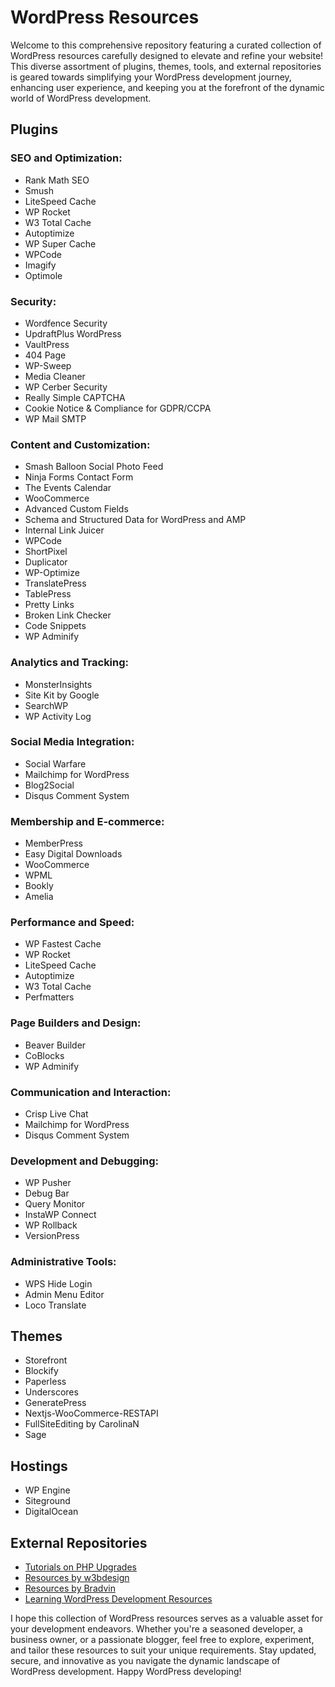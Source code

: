 # WordPress Resources

Welcome to this comprehensive repository featuring a curated collection of WordPress resources carefully designed to elevate and refine your website! This diverse assortment of plugins, themes, tools, and external repositories is geared towards simplifying your WordPress development journey, enhancing user experience, and keeping you at the forefront of the dynamic world of WordPress development.

## Plugins

### SEO and Optimization:
- Rank Math SEO
- Smush
- LiteSpeed Cache
- WP Rocket
- W3 Total Cache
- Autoptimize
- WP Super Cache
- WPCode
- Imagify
- Optimole

### Security:
- Wordfence Security
- UpdraftPlus WordPress
- VaultPress
- 404 Page
- WP-Sweep
- Media Cleaner
- WP Cerber Security
- Really Simple CAPTCHA
- Cookie Notice & Compliance for GDPR/CCPA
- WP Mail SMTP

### Content and Customization:
- Smash Balloon Social Photo Feed
- Ninja Forms Contact Form
- The Events Calendar
- WooCommerce
- Advanced Custom Fields
- Schema and Structured Data for WordPress and AMP
- Internal Link Juicer
- WPCode
- ShortPixel
- Duplicator
- WP-Optimize
- TranslatePress
- TablePress
- Pretty Links
- Broken Link Checker
- Code Snippets
- WP Adminify

### Analytics and Tracking:
- MonsterInsights
- Site Kit by Google
- SearchWP
- WP Activity Log

### Social Media Integration:
- Social Warfare
- Mailchimp for WordPress
- Blog2Social
- Disqus Comment System

### Membership and E-commerce:
- MemberPress
- Easy Digital Downloads
- WooCommerce
- WPML
- Bookly
- Amelia

### Performance and Speed:
- WP Fastest Cache
- WP Rocket
- LiteSpeed Cache
- Autoptimize
- W3 Total Cache
- Perfmatters

### Page Builders and Design:
- Beaver Builder
- CoBlocks
- WP Adminify

### Communication and Interaction:
- Crisp Live Chat
- Mailchimp for WordPress
- Disqus Comment System

### Development and Debugging:
- WP Pusher
- Debug Bar
- Query Monitor
- InstaWP Connect
- WP Rollback
- VersionPress

### Administrative Tools:
- WPS Hide Login
- Admin Menu Editor
- Loco Translate

## Themes

- Storefront
- Blockify
- Paperless
- Underscores
- GeneratePress
- Nextjs-WooCommerce-RESTAPI
- FullSiteEditing by CarolinaN
- Sage

## Hostings

- WP Engine
- Siteground
- DigitalOcean


## External Repositories

- [Tutorials on PHP Upgrades](https://github.com/WordPress/servehappy-resources)
- [Resources by w3bdesign](https://github.com/w3bdesign/wordpress-resources#theme-customizer)
- [Resources by Bradvin](https://github.com/bradvin/cool-wp-resources)
- [Learning WordPress Development Resources](https://github.com/xjaphx/wordpress-tutorials)

I hope this collection of WordPress resources serves as a valuable asset for your development endeavors. Whether you're a seasoned developer, a business owner, or a passionate blogger, feel free to explore, experiment, and tailor these resources to suit your unique requirements. Stay updated, secure, and innovative as you navigate the dynamic landscape of WordPress development. Happy WordPress developing!
